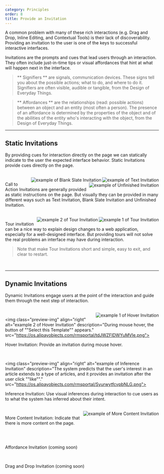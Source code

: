 ```yaml
---
category: Principles
order: 8
title: Provide an Invitation
---
```


A common problem with many of these rich interactions (e.g. Drag and Drop, Inline Editing, and Contextual Tools) is their lack of discoverability. Providing an invitation to the user is one of the keys to successful interactive interfaces.

Invitations are the prompts and cues that lead users through an interaction. They often include just-in-time tips or visual affordances that hint at what will happen next in the interface.

> ** Signifiers ** are signals, communication devices. These signs tell you about the possible actions; what to do, and where to do it. Signifiers are often visible, audible or tangible, from the Design of Everyday Things.

> ** Affordances ** are the relationships (read: possible actions) between an object and an entity (most often a person). The presence of an affordance is determined by the properties of the object and of the abilities of the entity who's interacting with the object, from the Design of Everyday Things.

---


## Static Invitations

By providing cues for interaction directly on the page we can statically indicate to the user the expected interface behavior. Static Invitations provide cues directly on the page.

<br>

<img class="preview-img" align="right" alt="example of Text Invitation" src="https://os.alipayobjects.com/rmsportal/pWnlJpbkCPIaKdP.png">

<img class="preview-img" align="right" alt="example of Blank Slate Invitation" src="https://os.alipayobjects.com/rmsportal/DkOYgfJHDuzhyBg.png">

<img class="preview-img" align="right" alt="example of Unfinished Invitation" src="https://os.alipayobjects.com/rmsportal/cojQlWfINmsVDGd.png">

Call to Action Invitations are generally provided as static instructions on the page. But visually they can be provided in many different ways such as Text Invitation, Blank Slate Invitation and Unfinished Invitation.

<br>

<img class="preview-img" align="right" alt="example 1 of Tour Invitation" description="A few of tour points are provided when the user first logs in. Clicking the “Got It” button leads the user to the next tour step." src="https://os.alipayobjects.com/rmsportal/TGnzYViseCoFBYL.png">

<img class="preview-img" align="right" alt="example 2 of Tour Invitation" src="https://os.alipayobjects.com/rmsportal/KQabdaTbolVuMld.png">

Tour invitation can be a nice way to explain design changes to a web application, especially for a well-designed interface. But providing tours will not solve the real problems an interface may have during interaction.

>Note that make Tour Invitations short and simple, easy to exit, and clear to restart.


<br>

---

## Dynamic Invitations

Dynamic Invitations engage users at the point of the interaction and guide them through the next step of interaction.

<br>

<img class="preview-img" align="right" alt="example 1 of Hover Invitation" description="During mouse hover on the whole card, the clickable parts turn to blue hypertext." src="https://os.alipayobjects.com/rmsportal/gzfDJLcETyTOfFg.png">

<img class="preview-img" align="right" alt="example 2 of Hover Invitation" description="During mouse hover, the button of ""Select this Template"" appears." src="https://os.alipayobjects.com/rmsportal/tdJWZFIDWYuMVIe.png">

Hover Invitation: Provide an invitation during mouse hover.


<br>

<img class="preview-img" align="right" alt="example of Inference Invitation" description="The system predicts that the user's interest in an article extends to a type of articles, and it provides an invitation after the user click ""like""." src="https://os.alipayobjects.com/rmsportal/SyurwytfcvpbNLG.png">

Inference Invitation: Use visual inferences during interaction to cue users as to what the system has inferred about their intent.

<br>

<img class="preview-img" align="right" alt="example of More Content Invitation" description="Use the left or right arrows to switch more content around Modal." src="https://os.alipayobjects.com/rmsportal/sOqYOydwQjLHqph.png">

More Content Invitation: Indicate that there is more content on the page.


<br>

<br>

<p><span class="waiting">Affordance Invitation (coming soon)</span></p>

<br>

<p><span class="waiting">Drag and Drop Invitation (coming soon)</span></p>
